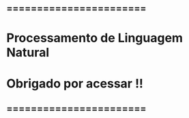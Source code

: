 ## =======================
# Processamento de Linguagem Natural

# Obrigado por acessar !!
## =======================

